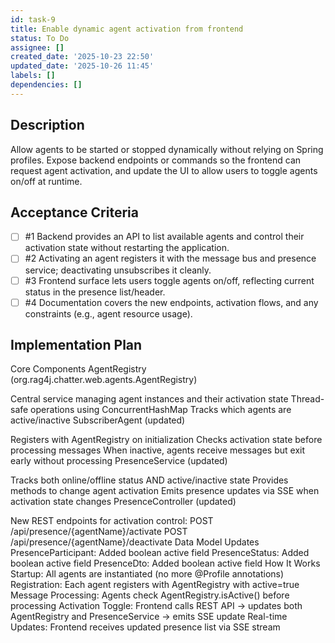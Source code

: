 ```yaml
---
id: task-9
title: Enable dynamic agent activation from frontend
status: To Do
assignee: []
created_date: '2025-10-23 22:50'
updated_date: '2025-10-26 11:45'
labels: []
dependencies: []
---
```


## Description

<!-- SECTION:DESCRIPTION:BEGIN -->
Allow agents to be started or stopped dynamically without relying on Spring profiles. Expose backend endpoints or commands so the frontend can request agent activation, and update the UI to allow users to toggle agents on/off at runtime.
<!-- SECTION:DESCRIPTION:END -->

## Acceptance Criteria
<!-- AC:BEGIN -->
- [ ] #1 Backend provides an API to list available agents and control their activation state without restarting the application.
- [ ] #2 Activating an agent registers it with the message bus and presence service; deactivating unsubscribes it cleanly.
- [ ] #3 Frontend surface lets users toggle agents on/off, reflecting current status in the presence list/header.
- [ ] #4 Documentation covers the new endpoints, activation flows, and any constraints (e.g., agent resource usage).
<!-- AC:END -->

## Implementation Plan

<!-- SECTION:PLAN:BEGIN -->
Core Components
AgentRegistry (org.rag4j.chatter.web.agents.AgentRegistry)

Central service managing agent instances and their activation state
Thread-safe operations using ConcurrentHashMap
Tracks which agents are active/inactive
SubscriberAgent (updated)

Registers with AgentRegistry on initialization
Checks activation state before processing messages
When inactive, agents receive messages but exit early without processing
PresenceService (updated)

Tracks both online/offline status AND active/inactive state
Provides methods to change agent activation
Emits presence updates via SSE when activation state changes
PresenceController (updated)

New REST endpoints for activation control:
POST /api/presence/{agentName}/activate
POST /api/presence/{agentName}/deactivate
Data Model Updates
PresenceParticipant: Added boolean active field
PresenceStatus: Added boolean active field
PresenceDto: Added boolean active field
How It Works
Startup: All agents are instantiated (no more @Profile annotations)
Registration: Each agent registers with AgentRegistry with active=true
Message Processing: Agents check AgentRegistry.isActive() before processing
Activation Toggle: Frontend calls REST API → updates both AgentRegistry and PresenceService → emits SSE update
Real-time Updates: Frontend receives updated presence list via SSE stream
<!-- SECTION:PLAN:END -->
